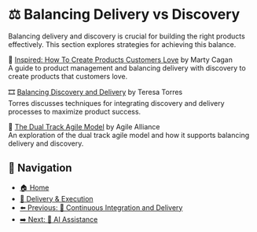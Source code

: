 # ⚖️ Balancing Delivery vs Discovery

Balancing delivery and discovery is crucial for building the right products effectively. This section explores strategies for achieving this balance.

📘 [Inspired: How To Create Products Customers Love](https://www.goodreads.com/book/show/35293024-inspired) by Marty Cagan  
A guide to product management and balancing delivery with discovery to create products that customers love.

🎞 [Balancing Discovery and Delivery](https://www.youtube.com/watch?v=3QFf1C1x0uY) by Teresa Torres  
Torres discusses techniques for integrating discovery and delivery processes to maximize product success.

📄 [The Dual Track Agile Model](https://www.agilealliance.org/resources/experience-reports/the-dual-track-agile-model/) by Agile Alliance  
An exploration of the dual track agile model and how it supports balancing delivery and discovery.

## 🧭 Navigation

- [🏠 Home](../../README.md)
- [🚀 Delivery & Execution](../README.md)
- [⬅️ Previous: 🔄 Continuous Integration and Delivery](continuous-integration-and-delivery.md)
- [➡️ Next: 🤖 AI Assistance](ai-assistance.md)
